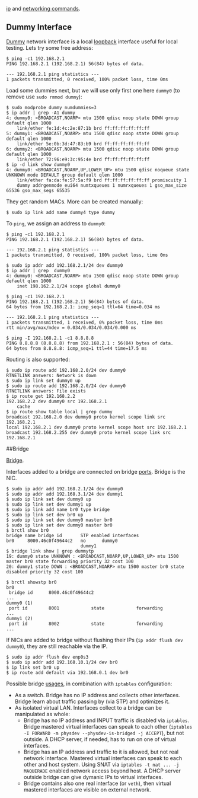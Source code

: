 
[ip](http://baturin.org/docs/iproute2/) and [networking commands](https://dougvitale.wordpress.com/2011/12/21/deprecated-linux-networking-commands-and-their-replacements/).

## Dummy Interface

[Dummy](http://wiki.networksecuritytoolkit.org/index.php/Dummy_Interface) network interface is a local [loopback](http://www.tldp.org/LDP/nag/node72.html) interface useful for local testing. Lets try some free address:

```
$ ping -c1 192.168.2.1
PING 192.168.2.1 (192.168.2.1) 56(84) bytes of data.

--- 192.168.2.1 ping statistics ---
1 packets transmitted, 0 received, 100% packet loss, time 0ms
```

Load some dummies next, but we will use only first one here `dummy0` (to remove use `sudo rmmod dummy`):

```
$ sudo modprobe dummy numdummies=3
$ ip addr | grep -A1 dummy
4: dummy0: <BROADCAST,NOARP> mtu 1500 qdisc noop state DOWN group default qlen 1000
    link/ether fe:1d:4c:2e:87:1b brd ff:ff:ff:ff:ff:ff
5: dummy1: <BROADCAST,NOARP> mtu 1500 qdisc noop state DOWN group default qlen 1000
    link/ether 5e:0b:3d:47:83:b9 brd ff:ff:ff:ff:ff:ff
6: dummy2: <BROADCAST,NOARP> mtu 1500 qdisc noop state DOWN group default qlen 1000
    link/ether 72:96:e9:3c:95:4e brd ff:ff:ff:ff:ff:ff
$ ip -d link show dummy0
4: dummy0: <BROADCAST,NOARP,UP,LOWER_UP> mtu 1500 qdisc noqueue state UNKNOWN mode DEFAULT group default qlen 1000
    link/ether fa:da:fe:57:5a:f9 brd ff:ff:ff:ff:ff:ff promiscuity 1 
    dummy addrgenmode eui64 numtxqueues 1 numrxqueues 1 gso_max_size 65536 gso_max_segs 65535 
```

They get random MACs. More can be created manually:

```
$ sudo ip link add name dummy4 type dummy
```

To `ping`, we assign an address to `dummy0`:

```
$ ping -c1 192.168.2.1
PING 192.168.2.1 (192.168.2.1) 56(84) bytes of data.

--- 192.168.2.1 ping statistics ---
1 packets transmitted, 0 received, 100% packet loss, time 0ms

$ sudo ip addr add 192.168.2.1/24 dev dummy0
$ ip addr | grep  dummy0
4: dummy0: <BROADCAST,NOARP> mtu 1500 qdisc noop state DOWN group default qlen 1000
    inet 198.162.2.1/24 scope global dummy0

$ ping -c1 192.168.2.1
PING 192.168.2.1 (192.168.2.1) 56(84) bytes of data.
64 bytes from 192.168.2.1: icmp_seq=1 ttl=64 time=0.034 ms

--- 192.168.2.1 ping statistics ---
1 packets transmitted, 1 received, 0% packet loss, time 0ms
rtt min/avg/max/mdev = 0.034/0.034/0.034/0.000 ms

$ ping -I 192.168.2.1 -c1 8.8.8.8
PING 8.8.8.8 (8.8.8.8) from 192.168.2.1 : 56(84) bytes of data.
64 bytes from 8.8.8.8: icmp_seq=1 ttl=44 time=17.5 ms
```

Routing is also supported:

```
$ sudo ip route add 192.168.2.0/24 dev dummy0
RTNETLINK answers: Network is down
$ sudo ip link set dummy0 up
$ sudo ip route add 192.168.2.0/24 dev dummy0
RTNETLINK answers: File exists 
$ ip route get 192.168.2.2
192.168.2.2 dev dummy0 src 192.168.2.1 
    cache 
$ ip route show table local | grep dummy
broadcast 192.168.2.0 dev dummy0 proto kernel scope link src 192.168.2.1 
local 192.168.2.1 dev dummy0 proto kernel scope host src 192.168.2.1 
broadcast 192.168.2.255 dev dummy0 proto kernel scope link src 192.168.2.1    
```

##Bridge

[Bridge](http://www.tldp.org/HOWTO/BRIDGE-STP-HOWTO/index.html).

Interfaces added to a bridge are connected on bridge [ports](https://superuser.com/questions/694661/losing-internet-access-when-creating-ethernet-bridge-for-openvpn). Bridge is the NIC.

```
$ sudo ip addr add 192.168.2.1/24 dev dummy0
$ sudo ip addr add 192.168.3.1/24 dev dummy1
$ sudo ip link set dev dummy0 up
$ sudo ip link set dev dummy1 up
$ sudo ip link add name br0 type bridge
$ sudo ip link set dev br0 up
$ sudo ip link set dev dummy0 master br0
$ sudo ip link set dev dummy0 master br0
$ brctl show br0
bridge name bridge id       STP enabled interfaces
br0     8000.46c0f49644c2   no      dummy0
                            dummy1
$ bridge link show | grep dummytp
19: dummy0 state UNKNOWN : <BROADCAST,NOARP,UP,LOWER_UP> mtu 1500 master br0 state forwarding priority 32 cost 100 
20: dummy1 state DOWN : <BROADCAST,NOARP> mtu 1500 master br0 state disabled priority 32 cost 100

$ brctl showstp br0
br0
 bridge id      8000.46c0f49644c2
... 
dummy0 (1)
 port id        8001            state            forwarding
...
dummy1 (2)
 port id        8002            state            forwarding
...
```

If NICs are added to bridge without flushing their IPs (`ip addr flush dev dummy0`), they are still reachable via the IP.

```
$ sudo ip addr flush dev enp0s3
$ sudo ip addr add 192.168.10.1/24 dev br0
$ ip link set br0 up
$ ip route add default via 192.168.0.1 dev br0
```


Possible bridge [usages](https://wiki.archlinux.org/index.php/QEMU#Tap_networking_with_QEMU), in combination with `iptables` configuration:

* As a switch. Bridge has no IP address and collects other interfaces. Bridge learn about traffic passing by (via STP) and optimizes it.
* As isolated virtual LAN. Interfaces collect to a bridge can be manipulated as whole:
    * Bridge has no IP address and INPUT traffic is disabled via `iptables`. Bridge mastered virtual interfaces can speak to each other (`iptables -I FORWARD -m physdev --physdev-is-bridged -j ACCEPT`), but not outside. A DHCP server, if needed, has to run on one of virtual interfaces.
    * Bridge has an IP address and traffic to it is allowed, but not real network interface. Mastered virtual interfaces can speak to each other and host system. Using SNAT via `iptables -t nat ... -j MAQUERADE` enabled network access beyond host. A DHCP server outside bridge can give dymanic IPs to virtual interfaces.
    * Bridge contains also one real interface (or `veth`), then virtual mastered interfaces are visible on external network.